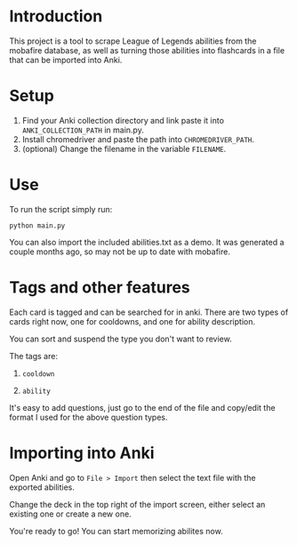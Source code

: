 # Introduction
This project is a tool to scrape League of Legends abilities from the mobafire database,
as well as turning those abilities into flashcards in a file that can be imported into
Anki.

# Setup
1. Find your Anki collection directory and link paste it into `ANKI_COLLECTION_PATH` in main.py.
2. Install chromedriver and paste the path into `CHROMEDRIVER_PATH`.
3. (optional) Change the filename in the variable `FILENAME`.

# Use
To run the script simply run:

`python main.py`

You can also import the included abilities.txt as a demo. It was generated
a couple months ago, so may not be up to date with mobafire.

# Tags and other features
Each card is tagged and can be searched for in anki. There are two
types of cards right now, one for cooldowns, and one for ability description.

You can sort and suspend the type you don't want to review.

The tags are:

1. `cooldown`

2. `ability`

It's easy to add questions, just go to the end of the file and copy/edit the format I used for the above question types.

# Importing into Anki
Open Anki and go to `File > Import` then select the text file with the
exported abilities.

Change the deck in the top right of the import screen, either select an existing
one or create a new one.

You're ready to go! You can start memorizing abilites now.